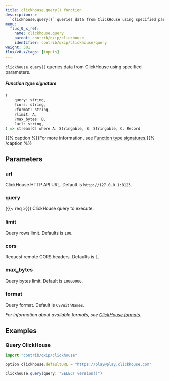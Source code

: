 ```yaml
---
title: clickhouse.query() function
description: >
  `clickhouse.query()` queries data from ClickHouse using specified parameters.
menu:
  flux_0_x_ref:
    name: clickhouse.query
    parent: contrib/qxip/clickhouse
    identifier: contrib/qxip/clickhouse/query
weight: 301
flux/v0.x/tags: [inputs]
---
```


<!------------------------------------------------------------------------------

IMPORTANT: This page was generated from comments in the Flux source code. Any
edits made directly to this page will be overwritten the next time the
documentation is generated. 

To make updates to this documentation, update the function comments above the
function definition in the Flux source code:

https://github.com/influxdata/flux/blob/master/stdlib/contrib/qxip/clickhouse/clickhouse.flux#L42-L66

Contributing to Flux: https://github.com/influxdata/flux#contributing
Fluxdoc syntax: https://github.com/influxdata/flux/blob/master/docs/fluxdoc.md

------------------------------------------------------------------------------->

`clickhouse.query()` queries data from ClickHouse using specified parameters.



##### Function type signature

```js
(
    query: string,
    ?cors: string,
    ?format: string,
    ?limit: A,
    ?max_bytes: B,
    ?url: string,
) => stream[C] where A: Stringable, B: Stringable, C: Record
```

{{% caption %}}For more information, see [Function type signatures](/flux/v0.x/function-type-signatures/).{{% /caption %}}

## Parameters

### url

ClickHouse HTTP API URL. Default is `http://127.0.0.1:8123`.



### query
({{< req >}})
ClickHouse query to execute.



### limit

Query rows limit. Defaults is `100`.



### cors

Request remote CORS headers. Defaults is `1`.



### max_bytes

Query bytes limit. Default is `10000000`.



### format

Query format. Default is `CSVWithNames`.

_For information about available formats, see [ClickHouse formats](https://clickhouse.com/docs/en/interfaces/formats/)._


## Examples

### Query ClickHouse

```js
import "contrib/qxip/clickhouse"

option clickhouse.defaultURL = "https://play@play.clickhouse.com"

clickhouse.query(query: "SELECT version()")

```

